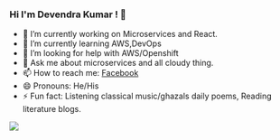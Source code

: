 ### Hi I'm Devendra Kumar ! 👋

<!--
**devendra-kmr/devendra-kmr** is a ✨ _special_ ✨ repository because its `README.md` (this file) appears on your GitHub profile.

Here are some ideas to get you started:
-->
<!--- 👯 I’m looking to collaborate on ... -->
- 🔭 I’m currently working on Microservices and React.
- 🌱 I’m currently learning AWS,DevOps
- 🤔 I’m looking for help with AWS/Openshift
- 💬 Ask me about microservices and all cloudy thing.
- 📫 How to reach me: [Facebook](https://www.facebook.com/JavaPioneer)
- 😄 Pronouns: He/His
- ⚡ Fun fact: Listening classical music/ghazals daily poems, Reading literature blogs.



<img src="https://github-readme-stats.vercel.app/api?username=devendra-kmr&&show_icons=true"/>
